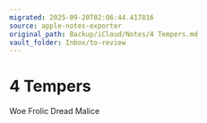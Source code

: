 ```yaml
---
migrated: 2025-09-20T02:06:44.417816
source: apple-notes-exporter
original_path: Backup/iCloud/Notes/4 Tempers.md
vault_folder: Inbox/to-review
---
```

# 4 Tempers

Woe
Frolic 
Dread
Malice
